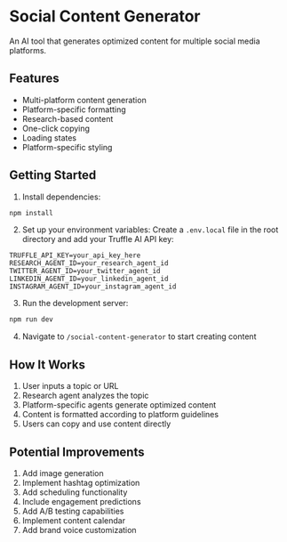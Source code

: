 # Social Content Generator

An AI tool that generates optimized content for multiple social media platforms.

## Features

- Multi-platform content generation
- Platform-specific formatting
- Research-based content
- One-click copying
- Loading states
- Platform-specific styling

## Getting Started

1. Install dependencies:
```bash
npm install
```

2. Set up your environment variables:
Create a `.env.local` file in the root directory and add your Truffle AI API key:
```
TRUFFLE_API_KEY=your_api_key_here
RESEARCH_AGENT_ID=your_research_agent_id
TWITTER_AGENT_ID=your_twitter_agent_id
LINKEDIN_AGENT_ID=your_linkedin_agent_id
INSTAGRAM_AGENT_ID=your_instagram_agent_id
```

3. Run the development server:
```bash
npm run dev
```

4. Navigate to `/social-content-generator` to start creating content

## How It Works

1. User inputs a topic or URL
2. Research agent analyzes the topic
3. Platform-specific agents generate optimized content
4. Content is formatted according to platform guidelines
5. Users can copy and use content directly

## Potential Improvements

1. Add image generation
2. Implement hashtag optimization
3. Add scheduling functionality
4. Include engagement predictions
5. Add A/B testing capabilities
6. Implement content calendar
7. Add brand voice customization
